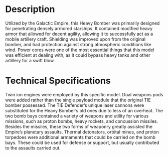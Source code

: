 # Description

Utilized by the Galactic Empire, this Heavy Bomber was primarily designed for penetrating densely armored starships.
It contained modified heavy armor that allowed for decent agility, allowing it to successfully act as a mobile artillery craft.
Shielding was improved upon from the original bomber, and had protection against strong atmospheric conditions like wind.
Power cores were one of the most essential things that this model was efficient at dealing with, as it could bypass heavy tanks and other artillery for a swift blow.

# Technical Specifications

Twin ion engines were employed by this specific model.
Dual weapons pods were added rather than the single payload module that the original TIE bomber possessed.
The TIE Defender’s unique laser cannons were substituted for the Heavy Bomber’s old ones due to less of an overheat.
The two bomb bays contained a variety of weapons and utility for various missions, such as proton bombs, heavy rockets, and concussion missiles.
Besides the missiles, these two forms of weaponry greatly assisted the Empire’s planetary assaults.
Thermal detonators, orbital mines, and proton torpedoes were additional armaments that could be carried on the bomb bays.
These could be used for defense or support, but usually contributed to the assaults carried out.
